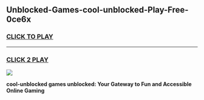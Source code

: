 
## Unblocked-Games-cool-unblocked-Play-Free-0ce6x
<h3>
<a href="https://premium76.site?title=cool-unblocked&ref=10A">CLICK TO PLAY</a></h3>
<hr>

<h3>
<a href="https://premium76.site?title=cool-unblocked&ref=10A">CLICK 2 PLAY</a>
  
</h3>

<a href="https://premium76.site?title=cool-unblocked&ref=10A"><img src="https://clearcache.store/games.png"></a>


**cool-unblocked games unblocked: Your Gateway to Fun and Accessible Online Gaming**
